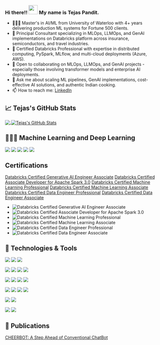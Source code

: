 ### Hi there!! <img src="https://raw.githubusercontent.com/MartinHeinz/MartinHeinz/master/wave.gif" width="30px"> My name is Tejas Pandit.
- 👨🏻‍🎓 Master's in AI/ML from University of Waterloo with 4+ years delivering production ML systems for Fortune 500 clients.
- 🔭 Principal Consultant specializing in MLOps, LLMOps, and GenAI implementations on Databricks platform across insurance, semiconductors, and travel industries.
- 🌱 Certified Databricks Professional with expertise in distributed computing, PySpark, MLflow, and multi-cloud deployments (Azure, AWS).
- 👯 Open to collaborating on MLOps, LLMOps, and GenAI projects - especially those involving transformer models and enterprise AI deployments.
- 💬 Ask me about scaling ML pipelines, GenAI implementations, cost-effective AI solutions, and authentic Indian cooking.
- 📫 How to reach me: <a href = "https://www.linkedin.com/in/tejas-pandit/"> LinkedIn </a>

## &#x1f4c8; Tejas's GitHub Stats
<a href="https://github.com/MartinHeinz/MartinHeinz">
  <img align="center" src="https://github-readme-stats.vercel.app/api/top-langs/?username=tejasnp163&show_icons=true&hide=PHP,tex&theme=radical&line_height=27" />
</a>
<a href="https://github.com/MartinHeinz/MartinHeinz">
  <img align="center" src="https://github-readme-stats.vercel.app/api/?username=tejasnp163&show_icons=true&theme=radical&layout=compact&line_height=27&count_private=true" alt="Tejas's GitHub Stats" />
</a>

## 👨🏽‍💻 Machine Learning and Deep Learning
![](https://img.shields.io/badge/Tools-Tensorflow-informational?style=flat&logo=tensorflow&logoColor=white&color=2E86C1)
![](https://img.shields.io/badge/Tools-Keras-informational?style=flat&logo=keras&logoColor=white&color=2E86C1)
![](https://img.shields.io/badge/Tools-PyTorch-informational?style=flat&logo=pytorch&logoColor=white&color=2E86C1)
![](https://img.shields.io/badge/Data_Visualization-Power_BI-informational?style=power-bi&logo=linux&logoColor=white&color=2E86C1)
![](https://img.shields.io/badge/Data_Visualization-Tableau-informational?style=flat&logo=tableau&logoColor=white&color=2E86C1)

## Certifications
<a href="https://credentials.databricks.com/5e797af4-4449-4485-8c74-ce964b2eac9d#acc.Y5bKaZIL">Databricks Certified Generative AI Engineer Associate</a>
<a href="https://credentials.databricks.com/cd03f649-0e87-476a-9f22-01cefe56b798#acc.TyIbmG8N">Databricks Certified Associate Developer for Apache Spark 3.0</a>
<a href="https://credentials.databricks.com/817c3c64-2034-4219-b25c-ed892ebb8042#acc.1FWxUDo3">Databricks Certified Machine Learning Professional</a>
<a href="https://credentials.databricks.com/5497d8f6-0c61-4ee2-8491-200de5af7adb#acc.BVodzmDu">Databricks Certified Machine Learning Associate</a>
<a href="https://credentials.databricks.com/d6a0d212-d28e-48d8-9759-dbab7ff76619#acc.uT1prZcz">Databricks Certified Data Engineer Professional</a>
<a href="https://credentials.databricks.com/111482b3-399d-424d-94eb-661ce6ac4eba#acc.q4K3tSf0">Databricks Certified Data Engineer Associate</a>
- ![Databricks Certified Generative AI Engineer Associate](https://credentials.databricks.com/5e797af4-4449-4485-8c74-ce964b2eac9d#acc.Y5bKaZIL)
- ![Databricks Certified Associate Developer for Apache Spark 3.0](https://credentials.databricks.com/cd03f649-0e87-476a-9f22-01cefe56b798#acc.TyIbmG8N)
- ![Databricks Certified Machine Learning Professional](https://credentials.databricks.com/817c3c64-2034-4219-b25c-ed892ebb8042#acc.1FWxUDo3)
- ![Databricks Certified Machine Learning Associate](https://credentials.databricks.com/5497d8f6-0c61-4ee2-8491-200de5af7adb#acc.BVodzmDu)
- ![Databricks Certified Data Engineer Professional](https://credentials.databricks.com/d6a0d212-d28e-48d8-9759-dbab7ff76619#acc.uT1prZcz)
- ![Databricks Certified Data Engineer Associate](https://credentials.databricks.com/111482b3-399d-424d-94eb-661ce6ac4eba#acc.q4K3tSf0)

## 🔧 Technologies & Tools
![](https://img.shields.io/badge/OS-Linux-informational?style=flat&logo=linux&logoColor=white&color=2E86C1)
![](https://img.shields.io/badge/OS-Ubuntu-informational?style=flat&logo=ubuntu&logoColor=white&color=2E86C1)
![](https://img.shields.io/badge/Shell-Bash-informational?style=flat&logo=gnu-bash&logoColor=white&color=2E86C1)

![](https://img.shields.io/badge/Editor-IntelliJ_IDEA-informational?style=flat&logo=intellij-idea&logoColor=white&color=2E86C1)
![](https://img.shields.io/badge/Editor-Jupyter_Notebook-informational?style=flat&logo=jupyter&logoColor=white&color=2E86C1)
![](https://img.shields.io/badge/Editor-Visual_Studio-informational?style=flat&logo=visual-studio&logoColor=white&color=2E86C1)
![](https://img.shields.io/badge/Tools-Dot_Net-informational?style=flat&logo=.Net&logoColor=white&color=2E86C1)

![](https://img.shields.io/badge/Code-Python-informational?style=flat&logo=python&logoColor=white&color=2E86C1)
![](https://img.shields.io/badge/Code-R-informational?style=flat&logo=R&logoColor=white&color=2E86C1)
![](https://img.shields.io/badge/Code-C++-informational?style=flat&logo=C++&logoColor=white&color=2E86C1)
![](https://img.shields.io/badge/Code-JavaScript-informational?style=flat&logo=javascript&logoColor=white&color=2E86C1)

![](https://img.shields.io/badge/Tools-PostgreSQL-informational?style=flat&logo=postgresql&logoColor=white&color=2E86C1)
![](https://img.shields.io/badge/Tools-MondoDB-informational?style=flat&logo=mongodb&logoColor=white&color=2E86C1)
![](https://img.shields.io/badge/Tools-Hadoop-informational?style=flat&logo=hadoop&logoColor=white&color=2E86C1)
![](https://img.shields.io/badge/Tools-Spark-informational?style=flat&logo=spark&logoColor=white&color=2E86C1)

![](https://img.shields.io/badge/Tools-Docker-informational?style=flat&logo=docker&logoColor=white&color=2E86C1)
![](https://img.shields.io/badge/Tools-Kubernetes-informational?style=flat&logo=kubernetes&logoColor=white&color=2E86C1)

![](https://img.shields.io/badge/Cloud_Platform-Google_Cloud_Platform-informational?style=flat&logo=google-cloud&logoColor=white&color=2E86C1)
![](https://img.shields.io/badge/Cloud_Platform-Amazon_Web_Services-informational?style=flat&logo=amazon-aws&logoColor=white&color=2E86C1)

## 📔 Publications
<a href= "https://www.igi-global.com/chapter/cheerbot/221437">CHEERBOT: A Step Ahead of Conventional ChatBot</a>
